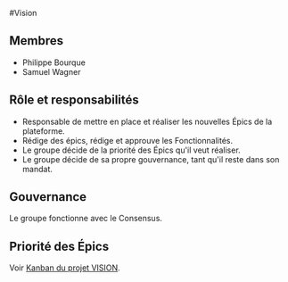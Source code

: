 #Vision 

## Membres 
- Philippe Bourque 
- Samuel Wagner 

## Rôle et responsabilités 
- Responsable de mettre en place et réaliser les nouvelles Épics de la plateforme.
- Rédige des épics, rédige et approuve les Fonctionnalités.
- Le groupe décide de la priorité des Épics qu'il veut réaliser.
- Le groupe décide de sa propre gouvernance, tant qu'il reste dans son mandat.

## Gouvernance
Le groupe fonctionne avec le Consensus. 

## Priorité des Épics
Voir [Kanban du projet VISION](https://github.com/orgs/quaribou/projects/3/views/1).
